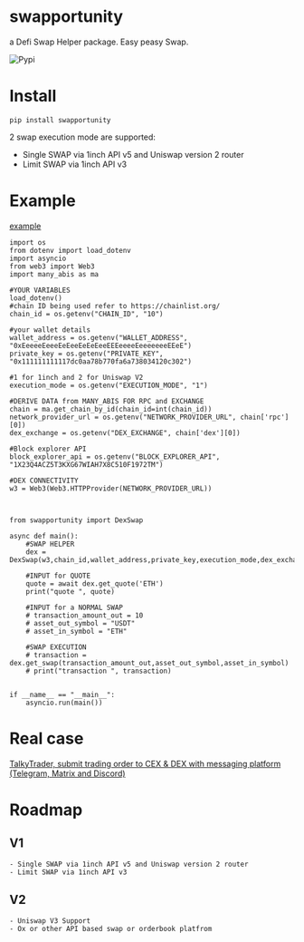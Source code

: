 # swapportunity
a Defi Swap Helper package. Easy peasy Swap.

![Pypi](https://img.shields.io/pypi/dm/swaportunity)

# Install
`pip install swapportunity`

2 swap execution mode are supported:
 - Single SWAP via 1inch API v5 and Uniswap version 2 router
 - Limit SWAP via 1inch API v3

# Example

[example](examples/example.py)
```
import os
from dotenv import load_dotenv
import asyncio
from web3 import Web3
import many_abis as ma

#YOUR VARIABLES
load_dotenv()
#chain ID being used refer to https://chainlist.org/
chain_id = os.getenv("CHAIN_ID", "10")

#your wallet details
wallet_address = os.getenv("WALLET_ADDRESS", "0xEeeeeEeeeEeEeeEeEeEeeEEEeeeeEeeeeeeeEEeE")
private_key = os.getenv("PRIVATE_KEY", "0x111111111117dc0aa78b770fa6a738034120c302")

#1 for 1inch and 2 for Uniswap V2
execution_mode = os.getenv("EXECUTION_MODE", "1")

#DERIVE DATA from MANY_ABIS FOR RPC and EXCHANGE
chain = ma.get_chain_by_id(chain_id=int(chain_id))
network_provider_url = os.getenv("NETWORK_PROVIDER_URL", chain['rpc'][0])
dex_exchange = os.getenv("DEX_EXCHANGE", chain['dex'][0])

#Block explorer API
block_explorer_api = os.getenv("BLOCK_EXPLORER_API", "1X23Q4ACZ5T3KXG67WIAH7X8C510F1972TM")

#DEX CONNECTIVITY
w3 = Web3(Web3.HTTPProvider(NETWORK_PROVIDER_URL))



from swapportunity import DexSwap

async def main():
	#SWAP HELPER
	dex = DexSwap(w3,chain_id,wallet_address,private_key,execution_mode,dex_exchange,block_explorer_api)

	#INPUT for QUOTE
	quote = await dex.get_quote('ETH')
	print("quote ", quote)

	#INPUT for a NORMAL SWAP
	# transaction_amount_out = 10
	# asset_out_symbol = "USDT"
	# asset_in_symbol = "ETH"

	#SWAP EXECUTION
	# transaction = dex.get_swap(transaction_amount_out,asset_out_symbol,asset_in_symbol)
	# print("transaction ", transaction)


if __name__ == "__main__":
    asyncio.run(main())
```

# Real case

[TalkyTrader, submit trading order to CEX & DEX with messaging platform (Telegram, Matrix and Discord)](https://github.com/mraniki/tt)



# Roadmap

## V1
	- Single SWAP via 1inch API v5 and Uniswap version 2 router
	- Limit SWAP via 1inch API v3

## V2 
	- Uniswap V3 Support
	- Ox or other API based swap or orderbook platfrom
